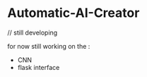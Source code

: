 # Automatic-AI-Creator

// still developing 

for now still working on the :
* CNN 
* flask interface